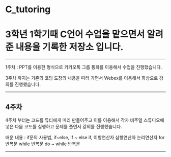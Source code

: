 # C_tutoring

# 3학년 1학기때 C언어 수업을 맡으면서 알려준 내용을 기록한 저장소 입니다.

---

1주차 : PPT를 이용한 형식으로 카카오톡 그룹 통화를 이용해서 수업을 진행했습니다.

3주차 까지는 기존의 코딩 도장의 내용을 따라 가면서 Webex를 이용해서 화상으로 강의를 진행했습니다.

---

## 4주차

4주차 부터는 코드를 튜티에게 미리 만들어주고 이를 이용해서 각자 비주얼 스튜디오에 넣은 다음 코드를 실행하고 문제를 풀면서 강의를 진행했습니다.

배운 내용 : 
if문의 사용법, 
if~else, 
if ~ else if,
이항연산자
삼항연산자
논리연산자
for 반복문
while 반복문
do ~ while 반복문

---
